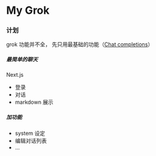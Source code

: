# My Grok

### 计划

grok 功能并不全，
先只用最基础的功能（[Chat completions](https://docs.x.ai/docs/api-reference#chat-completions)）

##### 最简单的聊天

Next.js

+ 登录
+ 对话
+ markdown 展示

##### 加功能
+ system 设定
+ 编辑对话列表
+ ...
